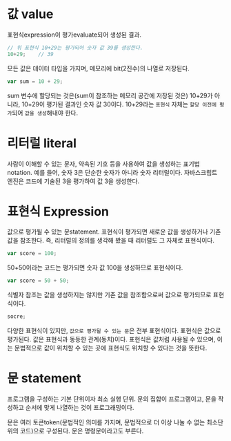 # 값 value

표현식expression이 평가evaluate되어 생성된 결과. 

```jsx
// 위 표현식 10+29는 평가되어 숫자 값 39를 생성한다.
10+29;    // 39
```

모든 값은 데이터 타입을 가지며, 메모리에 bit(2진수)의 나열로 저장된다.

```jsx
var sum = 10 + 29;
```

sum 변수에 할당되는 것은(sum이 참조하는 메모리 공간에 저장된 것은) 10+29가 아니라, 10+29이 평가된 결과인 숫자 값 30이다. 10+29라는 `표현식` 자체는 `할당 이전에 평가`되어 `값을 생성`해내야 한다.

# 리터럴 literal

사람이 이해할 수 있는 문자, 약속된 기호 등을 사용하여 값을 생성하는 표기법notation. 예를 들어, 숫자 3은 단순한 숫자가 아니라 숫자 리터럴이다. 자바스크립트 엔진은 코드에 기술된 3을 평가하여 값 3을 생성한다.

# 표현식 Expression

값으로 평가될 수 있는 문statement. 표현식이 평가되면 새로운 값을 생성하거나 기존 값을 참조한다. 즉, 리터럴의 정의를 생각해 봤을 때 리터럴도 그 자체로 표현식이다.

```jsx
var score = 100;
```

50+50이라는 코드는 평가되면 숫자 값 100을 생성하므로 표현식이다.

```jsx
var score = 50 + 50;
```

식별자 참조는 값을 생성하지는 않지만 기존 값을 참조함으로써 값으로 평가되므로 표현식이다.

```jsx
socre;
```

다양한 표현식이 있지만, `값으로 평가될 수 있는 문`은 전부 표현식이다. 표현식은 값으로 평가된다. 값은 표현식과 동등한 관계(동치)이다. 표현식은 값처럼 사용될 수 있으며, 이는 문법적으로 값이 위치할 수 있는 곳에 표현식도 위치할 수 있다는 것을 뜻한다.

# 문 statement

프로그램을 구성하는 기본 단위이자 최소 실행 단위. 문의 집합이 프로그램이고, 문을 작성하고 순서에 맞게 나열하는 것이 프로그래밍이다.

문은 여러 토큰token(문법적인 의미를 가지며, 문법적으로 더 이상 나눌 수 없는 최소단위의 코드)으로 구성된다. 문은 명령문이라고도 부른다.